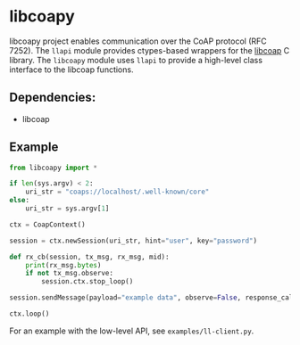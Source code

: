 libcoapy
========

libcoapy project enables communication over the CoAP protocol (RFC 7252). The
`llapi` module provides ctypes-based wrappers for the [libcoap](https://libcoap.net/)
C library. The `libcoapy` module uses `llapi` to provide a high-level class interface
to the libcoap functions.

Dependencies:
-------------

 - libcoap

Example
-------

```python
from libcoapy import *

if len(sys.argv) < 2:
	uri_str = "coaps://localhost/.well-known/core"
else:
	uri_str = sys.argv[1]

ctx = CoapContext()

session = ctx.newSession(uri_str, hint="user", key="password")

def rx_cb(session, tx_msg, rx_msg, mid):
	print(rx_msg.bytes)
	if not tx_msg.observe:
		session.ctx.stop_loop()

session.sendMessage(payload="example data", observe=False, response_callback=rx_cb)

ctx.loop()
```

For an example with the low-level API, see `examples/ll-client.py`.

